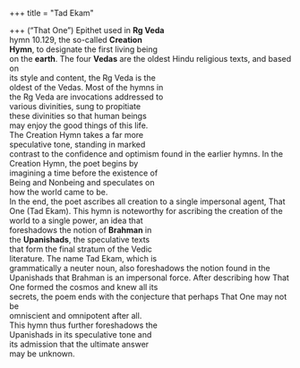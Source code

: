 +++
title = "Tad Ekam"

+++
(“That One”) Epithet used in **Rg Veda**  
hymn 10.129, the so-called **Creation**  
**Hymn**, to designate the first living being  
on the **earth**. The four **Vedas** are the oldest Hindu religious texts, and based on  
its style and content, the Rg Veda is the  
oldest of the Vedas. Most of the hymns in  
the Rg Veda are invocations addressed to  
various divinities, sung to propitiate  
these divinities so that human beings  
may enjoy the good things of this life.  
The Creation Hymn takes a far more  
speculative tone, standing in marked  
contrast to the confidence and optimism found in the earlier hymns. In the  
Creation Hymn, the poet begins by  
imagining a time before the existence of  
Being and Nonbeing and speculates on  
how the world came to be.  
In the end, the poet ascribes all creation to a single impersonal agent, That  
One (Tad Ekam). This hymn is noteworthy for ascribing the creation of the  
world to a single power, an idea that  
foreshadows the notion of **Brahman** in  
the **Upanishads**, the speculative texts  
that form the final stratum of the Vedic  
literature. The name Tad Ekam, which is  
grammatically a neuter noun, also foreshadows the notion found in the  
Upanishads that Brahman is an impersonal force. After describing how That  
One formed the cosmos and knew all its  
secrets, the poem ends with the conjecture that perhaps That One may not be  
omniscient and omnipotent after all.  
This hymn thus further foreshadows the  
Upanishads in its speculative tone and  
its admission that the ultimate answer  
may be unknown.